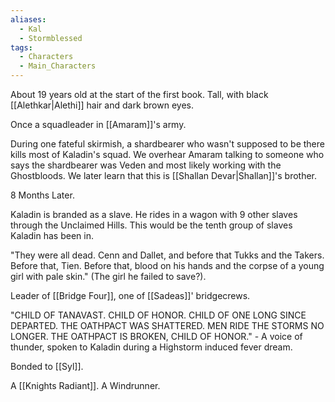 ```yaml
---
aliases:
  - Kal
  - Stormblessed
tags:
  - Characters
  - Main_Characters
---
```

About 19 years old at the start of the first book. Tall, with black [[Alethkar|Alethi]] hair and dark brown eyes.

Once a squadleader in [[Amaram]]'s army.

During one fateful skirmish, a shardbearer who wasn't supposed to be there kills most of Kaladin's squad. We overhear Amaram talking to someone who says the shardbearer was Veden and most likely working with the Ghostbloods. We later learn that this is [[Shallan Devar|Shallan]]'s brother.

8 Months Later.

Kaladin is branded as a slave. He rides in a wagon with 9 other slaves through the Unclaimed Hills. This would be the tenth group of slaves Kaladin has been in.

"They were all dead. Cenn and Dallet, and before that Tukks and the Takers. Before that, Tien. Before that, blood on his hands and the corpse of a young girl with pale skin." (The girl he failed to save?).

Leader of [[Bridge Four]], one of [[Sadeas]]' bridgecrews.

"CHILD OF TANAVAST. CHILD OF HONOR. CHILD OF ONE LONG SINCE DEPARTED. THE OATHPACT WAS SHATTERED. MEN RIDE THE STORMS NO LONGER. THE OATHPACT IS BROKEN, CHILD OF HONOR." - A voice of thunder, spoken to Kaladin during a Highstorm induced fever dream.

Bonded to [[Syl]].



A [[Knights Radiant]]. A Windrunner.